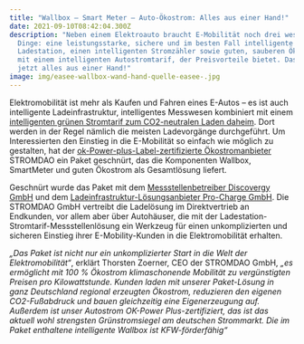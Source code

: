 ```yaml
---
title: "Wallbox – Smart Meter – Auto-Ökostrom: Alles aus einer Hand!"
date: 2021-09-10T08:42:04.300Z
description: "Neben einem Elektroauto braucht E-Mobilität noch drei wesentliche
  Dinge: eine leistungsstarke, sichere und im besten Fall intelligente
  Ladestation, einen intelligenten Stromzähler sowie guten, sauberen Ökostrom
  mit einem intelligenten Autostromtarif, der Preisvorteile bietet. Das gibt es
  jetzt alles aus einer Hand!"
image: img/easee-wallbox-wand-hand-quelle-easee-.jpg
---
```

Elektromobilität ist mehr als Kaufen und Fahren eines E-Autos – es ist auch intelligente Ladeinfrastruktur, intelligentes Messwesen kombiniert mit einem [intelligenten grünen Stromtarif zum CO2-neutralen Laden daheim](https://www.corrently.de/oekostrom/auto.html). Dort werden in der Regel nämlich die meisten Ladevorgänge durchgeführt. Um Interessierten den Einstieg in die E-Mobilität so einfach wie möglich zu gestalten, hat der [ok-Power-plus-Label-​zertifizierte Ökostromanbieter](https://corrently.de/l/okpower.html) STROMDAO ein Paket geschnürt, das die Komponenten Wallbox, SmartMeter und guten Ökostrom als Gesamtlösung liefert.

Geschnürt wurde das Paket mit dem [Messstellenbetreiber Discovergy GmbH](https://discovergy.com/blog/interview-steuerung-emobilitaet) und dem [Ladeinfrastruktur-​Lösungsanbieter Pro-Charge GmbH](https://shop.pro-charge.net/ladestationen/private-ladestationen/). Die STROMDAO GmbH vertreibt die Ladelösung im Direktvertrieb an Endkunden, vor allem aber über Autohäuser, die mit der Ladestation-Stromtarif-​Messstellenlösung ein Werkzeug für einen unkomplizierten und sicheren Einstieg ihrer E-Mobility-Kunden in die Elektromobilität erhalten.

*„Das Paket ist nicht nur ein unkomplizierter Start in die Welt der Elektromobilität“*, erklärt Thorsten Zoerner, CEO der STROMDAO GmbH, *„es ermöglicht mit 100 % Ökostrom klimaschonende Mobilität zu vergünstigten Preisen pro Kilowattstunde. Kunden laden mit unserer Paket-Lösung in ganz Deutschland regional erzeugten Ökostrom, reduzieren den eigenen CO2-Fußabdruck und bauen gleichzeitig eine Eigenerzeugung auf. Außerdem ist unser Autostrom OK-Power Plus-zertifiziert, das ist das aktuell wohl strengsten Grünstromsiegel am deutschen Strommarkt. Die im Paket enthaltene intelligente Wallbox ist KFW-förderfähig“*
